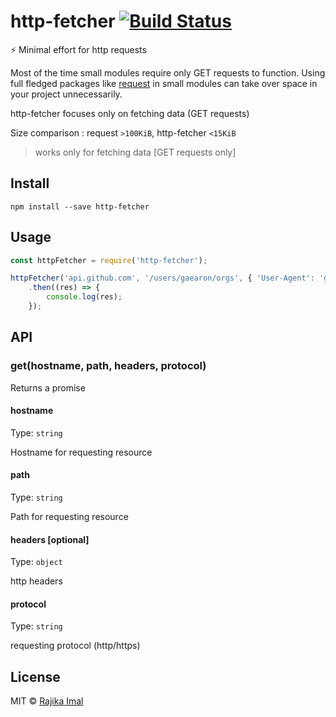 # http-fetcher [![Build Status](https://travis-ci.org/rajikaimal/http-fetcher.svg?branch=master)](https://travis-ci.org/rajikaimal/http-fetcher)

:zap: Minimal effort for http requests

Most of the time small modules require only GET requests to function. Using full fledged packages like [request](https://www.npmjs.com/package/request) in small modules can take over space in your project unnecessarily.

http-fetcher focuses only on fetching data (GET requests)

Size comparison : request `>100KiB`, http-fetcher `<15KiB`

> works only for fetching data [GET requests only]

## Install

```
npm install --save http-fetcher
```

## Usage

```js
const httpFetcher = require('http-fetcher');

httpFetcher('api.github.com', '/users/gaearon/orgs', { 'User-Agent': 'github-organizations' }, 'https')
	.then((res) => {
		console.log(res);
	});
```

## API

### get(hostname, path, headers, protocol)

Returns a promise

#### hostname

Type: `string`

Hostname for requesting resource

#### path

Type: `string`

Path for requesting resource

#### headers [optional]

Type: `object`

http headers

#### protocol

Type: `string`

requesting protocol (http/https)

## License

MIT © [Rajika Imal](https://rajikaimal.github.io)